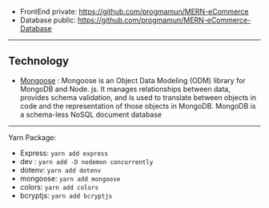 - FrontEnd private: https://github.com/progmamun/MERN-eCommerce
- Database public: https://github.com/progmamun/MERN-eCommerce-Database

---
## Technology
- [Mongoose](https://mongoosejs.com/) : Mongoose is an Object Data Modeling (ODM) library for MongoDB and Node. js. It manages relationships between data, provides schema validation, and is used to translate between objects in code and the representation of those objects in MongoDB. MongoDB is a schema-less NoSQL document database

---
Yarn Package:
- Express: `yarn add express`
- dev : `yarn add -D nodemon concurrently`
- dotenv: `yarn add dotenv`
- mongoose: `yarn add mongoose`
- colors: `yarn add colors`
- bcryptjs: `yarn add bcryptjs`